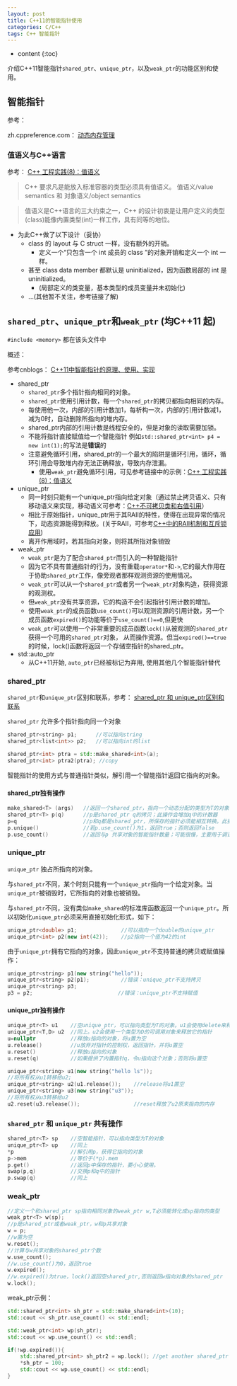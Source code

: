 ```yaml
---
layout: post
title: C++11的智能指针使用
categories: C/C++
tags: C++ 智能指针
---
```


* content
{:toc}

介绍C++11智能指针`shared_ptr`、`unique_ptr`，以及`weak_ptr`的功能区别和使用。



## 智能指针

参考：

zh.cppreference.com：
[动态内存管理](https://zh.cppreference.com/w/cpp/memory)

### 值语义与C++语言

参考：
[C++ 工程实践(8)：值语义](https://www.cnblogs.com/Solstice/archive/2011/08/16/2141515.html)

> C++ 要求凡是能放入标准容器的类型必须具有值语义。 值语义/value semantics 和 对象语义/object semantics

>值语义是C++语言的三大约束之一，C++ 的设计初衷是让用户定义的类型(class)能像内置类型(int)一样工作，具有同等的地位。

* 为此C++做了以下设计（妥协）
    - class 的 layout 与 C struct 一样，没有额外的开销。
        + 定义一个“只包含一个 int 成员的 class ”的对象开销和定义一个 int 一样。
    - 甚至 class data member 都默认是 uninitialized，因为函数局部的 int 是 uninitialized。
        + (局部定义的类变量，基本类型的成员变量并未初始化)
    - ...(其他暂不关注，参考链接了解)

## `shared_ptr`、`unique_ptr`和`weak_ptr` (均C++11 起)

`#include <memory>` 都在该头文件中

概述：

参考cnblogs：
[C++11中智能指针的原理、使用、实现](https://www.cnblogs.com/wxquare/p/4759020.html)

* shared_ptr
    - `shared_ptr`多个指针指向相同的对象。
    - `shared_ptr`使用引用计数，每一个`shared_ptr`的拷贝都指向相同的内存。
    - 每使用他一次，内部的引用计数加1，每析构一次，内部的引用计数减1，减为0时，自动删除所指向的堆内存。
    - shared_ptr内部的引用计数是线程安全的，但是对象的读取需要加锁。
    - 不能将指针直接赋值给一个智能指针 例如`std::shared_ptr<int> p4 = new int(1);`的写法是**错误**的
    - 注意避免循环引用，shared_ptr的一个最大的陷阱是循环引用，循环，循环引用会导致堆内存无法正确释放，导致内存泄漏。
        + 使用`weak_ptr`避免循环引用，可见参考链接中的示例：[C++ 工程实践(8)：值语义](https://www.cnblogs.com/Solstice/archive/2011/08/16/2141515.html)
* unique_ptr
    - 同一时刻只能有一个unique_ptr指向给定对象（通过禁止拷贝语义、只有移动语义来实现，移动语义可参考：[C++不可拷贝类和右值引用](https://xiaodongq.github.io/2019/10/21/C++%E4%B8%8D%E5%8F%AF%E6%8B%B7%E8%B4%9D%E7%B1%BB%E5%92%8C%E5%8F%B3%E5%80%BC%E5%BC%95%E7%94%A8/)）
    - 相比于原始指针，unique_ptr用于其RAII的特性，使得在出现异常的情况下，动态资源能得到释放。(关于RAII，可参考[C++中的RAII机制和互斥锁应用](https://xiaodongq.github.io/2019/10/16/C++%E4%B8%AD%E7%9A%84RAII%E6%9C%BA%E5%88%B6%E5%92%8C%E4%BA%92%E6%96%A5%E9%94%81%E5%BA%94%E7%94%A8/))
    - 离开作用域时，若其指向对象，则将其所指对象销毁
* weak_ptr
    - `weak_ptr`是为了配合`shared_ptr`而引入的一种智能指针
    - 因为它不具有普通指针的行为，没有重载`operator*`和`->`,它的最大作用在于协助`shared_ptr`工作，像旁观者那样观测资源的使用情况。
    - `weak_ptr`可以从一个`shared_ptr`或者另一个`weak_ptr`对象构造，获得资源的观测权。
    - 但`weak_ptr`没有共享资源，它的构造不会引起指针引用计数的增加。
    - 使用`weak_ptr`的成员函数`use_count()`可以观测资源的引用计数，另一个成员函数`expired()`的功能等价于`use_count()==0`,但更快
    - `weak_ptr`可以使用一个非常重要的成员函数`lock()`从被观测的`shared_ptr`获得一个可用的`shared_ptr`对象， 从而操作资源。但当`expired()==true`的时候，lock()函数将返回一个存储空指针的shared_ptr。
* std::auto_ptr
    - 从C++11开始, `auto_ptr`已经被标记为弃用, 使用其他几个智能指针替代

### shared_ptr

`shared_ptr`和`unique_ptr`区别和联系，参考：
[shared_ptr 和 unique_ptr区别和联系](https://blog.csdn.net/MissXy_/article/details/81029794)

`shared_ptr` 允许多个指针指向同一个对象

```cpp
shared_ptr<string> p1;      //可以指向string
shared_ptr<list<int>> p2;   //可以指向int的list

shared_ptr<int> ptra = std::make_shared<int>(a);
shared_ptr<int> ptra2(ptra); //copy
```

智能指针的使用方式与普通指针类似，解引用一个智能指针返回它指向的对象。

#### shared_ptr独有操作

```cpp
make_shared<T> (args)   //返回一个shared_ptr，指向一个动态分配的类型为T的对象
shared_ptr<T> p(q)      //p是shared_ptr q的拷贝；此操作会增加q中的计数器
p=q                     //p和q都是shared_ptr，所保存的指针必须能相互转换。此操作会递减p的引用计数，递增q的引用计数；若p的引用计数变为0，则将其管理的原内存释放
p.unique()              //若p.use_count()为1，返回true；否则返回false
p.use_count()           //返回与p 共享对象的智能指针数量；可能很慢，主要用于调试
```

### unique_ptr

`unique_ptr` 独占所指向的对象。

与`shared_ptr`不同，某个时刻只能有一个`unique_ptr`指向一个给定对象。当`unique_ptr`被销毁时，它所指向的对象也被销毁。

与`shared_ptr`不同，没有类似`make_shared`的标准库函数返回一个`unique_ptr`。所以初始化`unique_ptr`必须采用直接初始化形式，如下：

```cpp
unique_ptr<double> p1;              //可以指向一个double的unique_ptr
unique_ptr<int> p2(new int(42));    //p2指向一个值为42的int
```

由于`unique_ptr`拥有它指向的对象，因此`unique_ptr`不支持普通的拷贝或赋值操作：

```cpp
unique_ptr<string> p1(new string("hello"));
unique_ptr<string> p2(p1);          //错误：unique_ptr不支持拷贝
unique_ptr<string> p3;
p3 = p2;                           //错误：unique_ptr不支持赋值
```

#### unique_ptr独有操作

```cpp
unique_ptr<T> u1    //空unique_ptr，可以指向类型为T的对象。u1会使用delete来释放它的指针
unique_ptr<T,D> u2  //同上。u2会使用一个类型为D的可调用对象来释放它的指针
u=nullptr           //释放u指向的对象，将u置为空
u.release()         //u放弃对指针的控制权，返回指针，并将u置空
u.reset()           //释放u指向的对象
u.reset(q)          //如果提供了内置指针q，令u指向这个对象；否则将u置空
```

```cpp
unique_ptr<string> u1(new string("hello ls"));
//将所有权从u1转移给u2;
unique_ptr<string> u2(u1.release());    //release将u1置空
unique_ptr<string> u3(new string("u3"));
//将所有权从u3转移给u2
u2.reset(u3.release());                 //reset释放了u2原来指向的内存
```

### `shared_ptr` 和 `unique_ptr` 共有操作

```cpp
shared_ptr<T> sp    //空智能指针，可以指向类型为T的对象
unique_ptr<T> up    //同上
*p                  //解引用p，获得它指向的对象
p->mem              //等价于(*p).mem
p.get()             //返回p中保存的指针，要小心使用。
swap(p,q)           //交换p和q中的指针
p.swap(q)           //同上
```

### weak_ptr

```cpp
//定义一个和shared_ptr sp指向相同对象的weak_ptr w,T必须能转化成sp指向的类型
weak_ptr<T> w(sp);
//p是shared_ptr或者weak_ptr，w和p共享对象
w = p;
//w置为空
w.reset();
//计算与w共享对象的shared_ptr个数
w.use_count();
//w.use_count()为0，返回true
w.expired();
//w.expired()为true，lock()返回空shared_ptr,否则返回w指向对象的shared_ptr
w.lock();
```

weak_ptr示例：

```cpp
std::shared_ptr<int> sh_ptr = std::make_shared<int>(10);
std::cout << sh_ptr.use_count() << std::endl;

std::weak_ptr<int> wp(sh_ptr);
std::cout << wp.use_count() << std::endl;

if(!wp.expired()){
    std::shared_ptr<int> sh_ptr2 = wp.lock(); //get another shared_ptr
    *sh_ptr = 100;
    std::cout << wp.use_count() << std::endl;
}
```
